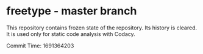 # freetype - master branch

This repository contains frozen state of the repository.
Its history is cleared. It is used only for static code
analysis with Codacy.

Commit Time: 1691364203